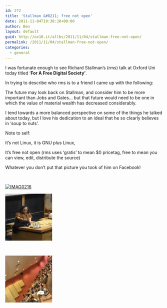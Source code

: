 ```yaml
---
id: 272
title: 'Stallman &#8211; free not open'
date: 2011-11-04T19:38:20+00:00
author: Ben
layout: default
guid: http://ox10.it/allbs/2011/11/04/stallman-free-not-open/
permalink: /2011/11/04/stallman-free-not-open/
categories:
  - general
---
```

I was fortunate enough to see Richard Stallman&#8217;s (rms) talk at Oxford Uni today titled &#8216;**For A Free Digital Society&#8217;**.

In trying to describe who rms is to a friend I came up with the following:
  
The future may look back on Stallman, and consider him to be more important than Jobs and Gates&#8230; but that future would need to be one in which the value of material wealth has decreased considerably.

I tend towards a more balanced perspective on some of the things he talked about today, but I love his dedication to an ideal that he so clearly believes in &#8216;soup to nuts&#8217;.

Note to self:
  
It&#8217;s not Linux, it is GNU plus Linux,
  
It&#8217;s free not open (rms uses &#8216;gratis&#8217; to mean $0 pricetag, free to mean you can view, edit, distribute the source)
  
Whatever you don&#8217;t put that picture you took of him on Facebook!

&nbsp;

<div id='gallery-1' class='gallery galleryid-272 gallery-columns-2 gallery-size-thumbnail'>
  <dl class='gallery-item'>
    <dt class='gallery-icon portrait'>
      <a href='http://allbs.co.uk/2011/11/04/stallman-free-not-open/imag0216/'><img width="150" height="150" src="/images/allbsuploads/2011/11/IMAG0216-150x150.jpg" class="attachment-thumbnail size-thumbnail" alt="IMAG0216" srcset="/images/allbsuploads/2011/11/IMAG0216-150x150.jpg 150w, /images/allbsuploads/2011/11/IMAG0216-682x1024-200x200.jpg 200w" sizes="(max-width: 150px) 100vw, 150px" /></a>
    </dt>
  </dl>
  
  <dl class='gallery-item'>
    <dt class='gallery-icon landscape'>
      <a href='http://allbs.co.uk/2011/11/04/stallman-free-not-open/imag0216-2/'><img width="150" height="150" src="/images/allbsuploads/2011/11/imag0216.jpg" class="attachment-thumbnail size-thumbnail" alt="imag0216" /></a>
    </dt>
  </dl>
  
  <br style="clear: both" />
  
  <dl class='gallery-item'>
    <dt class='gallery-icon portrait'>
      <a href='http://allbs.co.uk/2011/11/04/stallman-free-not-open/imag0213/'><img width="150" height="150" src="/images/allbsuploads/2011/11/IMAG0213-150x150.jpg" class="attachment-thumbnail size-thumbnail" alt="IMAG0213" /></a>
    </dt>
  </dl>
  
  <br style='clear: both' />
</div>